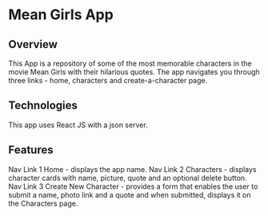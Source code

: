 # Mean Girls App

## Overview 
This App is a repository of some of the most memorable characters in the movie Mean Girls with their hilarious quotes. The app navigates you through three links - home, characters and create-a-character page. 

## Technologies
This app uses React JS with a json server.

## Features
Nav Link 1 Home - displays the app name.
Nav Link 2 Characters - displays character cards with name, picture, quote and an optional delete button.
Nav Link 3 Create New Character - provides a form that enables the user to submit a name, photo link and a quote and when submitted, displays it on the Characters page.
